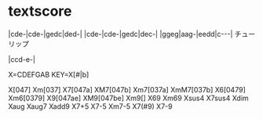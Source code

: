 # textscore

|cde-|cde-|gedc|ded-|
|cde-|cde-|gedc|dec-|
|ggeg|aag-|eedd|c---|
チューリップ

|ccd-e-|

X=CDEFGAB
KEY=X[#|b]

X[047]
Xm[037]
X7[047a]
XM7[047b]
Xm7[037a]
XmM7[037b]
X6[0479]
Xm6[0379]
X9[047ae]
XM9[047be]
Xm9[]
X69
Xm69
Xsus4
X7sus4
Xdim
Xaug
Xaug7
Xadd9
X7+5
X7-5
Xm7-5
X7(#9)
X7-9
